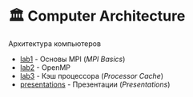 # 🏛️ Computer Architecture

Архитектура компьютеров

- [lab1](https://github.com/TemaBlag/BSU/tree/main/computer_architecture/lab1) - Основы MPI (_MPI Basics_)
- [lab2](https://github.com/TemaBlag/BSU/tree/main/computer_architecture/lab2) - OpenMP
- [lab3](https://github.com/TemaBlag/BSU/tree/main/computer_architecture/lab3) - Кэш процессора (_Processor Cache_)
- [presentations](https://github.com/TemaBlag/BSU/tree/main/computer_architecture/presentations) - Презентации (_Presentations_)
